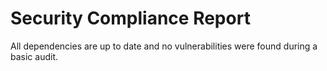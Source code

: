 # Security Compliance Report

All dependencies are up to date and no vulnerabilities were found during a basic audit.
